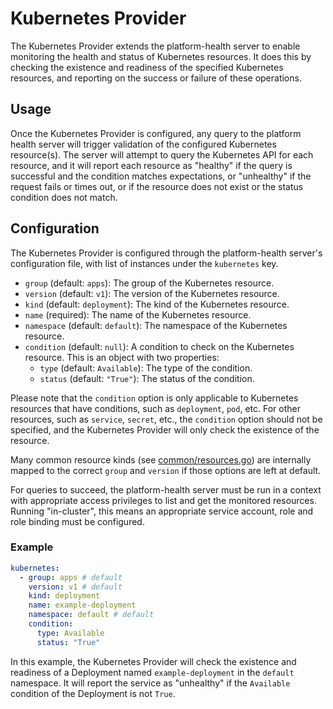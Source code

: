 # Kubernetes Provider

The Kubernetes Provider extends the platform-health server to enable monitoring the health and status of Kubernetes resources. It does this by checking the existence and readiness of the specified Kubernetes resources, and reporting on the success or failure of these operations.

## Usage

Once the Kubernetes Provider is configured, any query to the platform health server will trigger validation of the configured Kubernetes resource(s). The server will attempt to query the Kubernetes API for each resource, and it will report each resource as "healthy" if the query is successful and the condition matches expectations, or "unhealthy" if the request fails or times out, or if the resource does not exist or the status condition does not match.

## Configuration

The Kubernetes Provider is configured through the platform-health server's configuration file, with list of instances under the `kubernetes` key.

* `group` (default: `apps`): The group of the Kubernetes resource.
* `version` (default: `v1`): The version of the Kubernetes resource.
* `kind` (default: `deployment`): The kind of the Kubernetes resource.
* `name` (required): The name of the Kubernetes resource.
* `namespace` (default: `default`): The namespace of the Kubernetes resource.
* `condition` (default: `null`): A condition to check on the Kubernetes resource. This is an object with two properties:
  * `type` (default: `Available`): The type of the condition.
  * `status` (default: `"True"`): The status of the condition.

Please note that the `condition` option is only applicable to Kubernetes resources that have conditions, such as `deployment`, `pod`, etc. For other resources, such as `service`, `secret`, etc., the `condition` option should not be specified, and the Kubernetes Provider will only check the existence of the resource.

Many common resource kinds (see [common/resources.go](common/resources.go)) are internally mapped to the correct `group` and `version` if those options are left at default.

For queries to succeed, the platform-health server must be run in a context with appropriate access privileges to list and get the monitored resources. Running "in-cluster", this means an appropriate service account, role and role binding must be configured.

### Example

```yaml
kubernetes:
  - group: apps # default
    version: v1 # default
    kind: deployment
    name: example-deployment
    namespace: default # default
    condition:
      type: Available
      status: "True"
```

In this example, the Kubernetes Provider will check the existence and readiness of a Deployment named `example-deployment` in the `default` namespace. It will report the service as "unhealthy" if the `Available` condition of the Deployment is not `True`.
